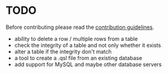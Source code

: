 # TODO

Before contributing please read the [contribution guidelines](./Contribution.md).

- ability to delete a row / multiple rows from a table
- check the integrity of a table and not only whether it exists
- alter a table if the integrity don't match
- a tool to create a .qsl file from an existing database
- add support for MySQL and maybe other database servers
